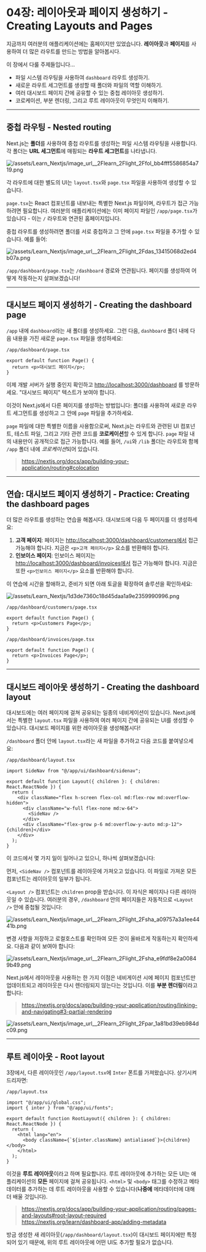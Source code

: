 # 04장: 레이아웃과 페이지 생성하기 - Creating Layouts and Pages

지금까지 여러분의 애플리케이션에는 홈페이지만 있었습니다. **레이아웃**과 **페이지**를 사용하여 더 많은 라우트를 만드는 방법을 알아봅시다.

이 장에서 다룰 주제들입니다...

- 파일 시스템 라우팅을 사용하여 `dashboard` 라우트 생성하기.
- 새로운 라우트 세그먼트를 생성할 때 폴더와 파일의 역할 이해하기.
- 여러 대시보드 페이지 간에 공유할 수 있는 중첩 레이아웃 생성하기.
- 코로케이션, 부분 렌더링, 그리고 루트 레이아웃이 무엇인지 이해하기.

---

## 중첩 라우팅 - Nested routing

Next.js는 **폴더**를 사용하여 중첩 라우트를 생성하는 파일 시스템 라우팅을 사용합니다. 각 폴더는 **URL 세그먼트**에 매핑되는 **라우트 세그먼트**를 나타냅니다.

![/assets/Learn_Nextjs/image_url__2Flearn_2Flight_2Ffol_bb4fff5586854a719.png](/assets/Learn_Nextjs/image_url__2Flearn_2Flight_2Ffol_bb4fff5586854a719.png)

각 라우트에 대한 별도의 UI는 `layout.tsx`와 `page.tsx` 파일을 사용하여 생성할 수 있습니다.

`page.tsx`는 React 컴포넌트를 내보내는 특별한 Next.js 파일이며, 라우트가 접근 가능하려면 필요합니다. 여러분의 애플리케이션에는 이미 페이지 파일인 `/app/page.tsx`가 있습니다 - 이는 `/` 라우트와 연관된 홈페이지입니다.

중첩 라우트를 생성하려면 폴더를 서로 중첩하고 그 안에 `page.tsx` 파일을 추가할 수 있습니다. 예를 들어:

![/assets/Learn_Nextjs/image_url__2Flearn_2Flight_2Fdas_13415068d2ed4b07a.png](/assets/Learn_Nextjs/image_url__2Flearn_2Flight_2Fdas_13415068d2ed4b07a.png)

`/app/dashboard/page.tsx`는 `/dashboard` 경로와 연관됩니다. 페이지를 생성하여 어떻게 작동하는지 살펴보겠습니다!

---

## 대시보드 페이지 생성하기 - Creating the dashboard page

`/app` 내에 `dashboard`라는 새 폴더를 생성하세요. 그런 다음, `dashboard` 폴더 내에 다음 내용을 가진 새로운 `page.tsx` 파일을 생성하세요:

`/app/dashboard/page.tsx`

```tsx
export default function Page() {
  return <p>대시보드 페이지</p>;
}
```

이제 개발 서버가 실행 중인지 확인하고 <http://localhost:3000/dashboard> 를 방문하세요. "대시보드 페이지" 텍스트가 보여야 합니다.

이것이 Next.js에서 다른 페이지를 생성하는 방법입니다: 폴더를 사용하여 새로운 라우트 세그먼트를 생성하고 그 안에 `page` 파일을 추가하세요.

`page` 파일에 대한 특별한 이름을 사용함으로써, Next.js는 라우트와 관련된 UI 컴포넌트, 테스트 파일, 그리고 기타 관련 코드를 **코로케이션**할 수 있게 합니다. `page` 파일 내의 내용만이 공개적으로 접근 가능합니다. 예를 들어, `/ui`와 `/lib` 폴더는 라우트와 함께 `/app` 폴더 내에 *코로케이션*되어 있습니다.

> <https://nextjs.org/docs/app/building-your-application/routing#colocation>

---

## 연습: 대시보드 페이지 생성하기 - Practice: Creating the dashboard pages

더 많은 라우트를 생성하는 연습을 해봅시다. 대시보드에 다음 두 페이지를 더 생성하세요:

1. **고객 페이지**: 페이지는 <http://localhost:3000/dashboard/customers에서> 접근 가능해야 합니다. 지금은 `<p>고객 페이지</p>` 요소를 반환해야 합니다.
2. **인보이스 페이지**: 인보이스 페이지는 <http://localhost:3000/dashboard/invoices에서> 접근 가능해야 합니다. 지금은 또한 `<p>인보이스 페이지</p>` 요소를 반환해야 합니다.

이 연습에 시간을 할애하고, 준비가 되면 아래 토글을 확장하여 솔루션을 확인하세요:

![/assets/Learn_Nextjs/1d3de7360c18d45daa1a9e2359990996.png](/assets/Learn_Nextjs/1d3de7360c18d45daa1a9e2359990996.png)

`/app/dashboard/customers/page.tsx`

```tsx
export default function Page() {
  return <p>Customers Page</p>;
}
```

`/app/dashboard/invoices/page.tsx`

```tsx
export default function Page() {
  return <p>Invoices Page</p>;
}
```

---

## 대시보드 레이아웃 생성하기 - Creating the dashboard layout

대시보드에는 여러 페이지에 걸쳐 공유되는 일종의 네비게이션이 있습니다. Next.js에서는 특별한 `layout.tsx` 파일을 사용하여 여러 페이지 간에 공유되는 UI를 생성할 수 있습니다. 대시보드 페이지를 위한 레이아웃을 생성해봅시다!

`/dashboard` 폴더 안에 `layout.tsx`라는 새 파일을 추가하고 다음 코드를 붙여넣으세요:

`/app/dashboard/layout.tsx`

```tsx
import SideNav from "@/app/ui/dashboard/sidenav";

export default function Layout({ children }: { children: React.ReactNode }) {
  return (
    <div className="flex h-screen flex-col md:flex-row md:overflow-hidden">
      <div className="w-full flex-none md:w-64">
        <SideNav />
      </div>
      <div className="flex-grow p-6 md:overflow-y-auto md:p-12">{children}</div>
    </div>
  );
}
```

이 코드에서 몇 가지 일이 일어나고 있으니, 하나씩 살펴보겠습니다:

먼저, `<SideNav />` 컴포넌트를 레이아웃에 가져오고 있습니다. 이 파일로 가져온 모든 컴포넌트는 레이아웃의 일부가 됩니다.

`<Layout />` 컴포넌트는 `children` prop을 받습니다. 이 자식은 페이지나 다른 레이아웃일 수 있습니다. 여러분의 경우, `/dashboard` 안의 페이지들은 자동적으로 `<Layout />` 안에 중첩될 것입니다:

![/assets/Learn_Nextjs/image_url__2Flearn_2Flight_2Fsha_a09757a3a1ee4441b.png](/assets/Learn_Nextjs/image_url__2Flearn_2Flight_2Fsha_a09757a3a1ee4441b.png)

변경 사항을 저장하고 로컬호스트를 확인하여 모든 것이 올바르게 작동하는지 확인하세요. 다음과 같이 보여야 합니다:

![/assets/Learn_Nextjs/image_url__2Flearn_2Flight_2Fsha_e9fdf8e2a00849b49.png](/assets/Learn_Nextjs/image_url__2Flearn_2Flight_2Fsha_e9fdf8e2a00849b49.png)

Next.js에서 레이아웃을 사용하는 한 가지 이점은 네비게이션 시에 페이지 컴포넌트만 업데이트되고 레이아웃은 다시 렌더링되지 않는다는 것입니다. 이를 **부분 렌더링**이라고 합니다:

> <https://nextjs.org/docs/app/building-your-application/routing/linking-and-navigating#3-partial-rendering>

![/assets/Learn_Nextjs/image_url__2Flearn_2Flight_2Fpar_1a81bd39eb984dc09.png](/assets/Learn_Nextjs/image_url__2Flearn_2Flight_2Fpar_1a81bd39eb984dc09.png)

---

## 루트 레이아웃 - Root layout

3장에서, 다른 레이아웃인 `/app/layout.tsx`에 `Inter` 폰트를 가져왔습니다. 상기시켜 드리자면:

`/app/layout.tsx`

```tsx
import "@/app/ui/global.css";
import { inter } from "@/app/ui/fonts";

export default function RootLayout({ children }: { children: React.ReactNode }) {
  return (
    <html lang="en">
      <body className={`${inter.className} antialiased`}>{children}</body>
    </html>
  );
}
```

이것을 **루트 레이아웃**이라고 하며 필요합니다. 루트 레이아웃에 추가하는 모든 UI는 애플리케이션의 **모든** 페이지에 걸쳐 공유됩니다. `<html>` 및 `<body>` 태그를 수정하고 메타데이터를 추가하는 데 루트 레이아웃을 사용할 수 있습니다(**나중에** 메타데이터에 대해 더 배울 것입니다).

> <https://nextjs.org/docs/app/building-your-application/routing/pages-and-layouts#root-layout-required>  
> <https://nextjs.org/learn/dashboard-app/adding-metadata>

방금 생성한 새 레이아웃(`/app/dashboard/layout.tsx`)이 대시보드 페이지에만 특정되어 있기 때문에, 위의 루트 레이아웃에 어떤 UI도 추가할 필요가 없습니다.
